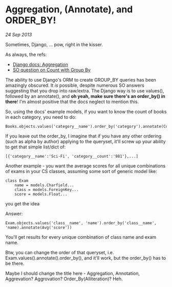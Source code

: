 Aggregation, (Annotate), and ORDER_BY!
======================================
*24 Sep 2013*

Sometimes, Django, ... pow, right in the kisser.

As always, the refs:

- [Django docs: Aggregation](https://docs.djangoproject.com/en/1.2/topics/db/aggregation/#values)
- [SO question on Count with Group By](http://stackoverflow.com/questions/842031/django-equivalent-of-count-with-group-by)

The ability to use Django's ORM to create GROUP_BY queries has been amazingly obscured.  It *is* possible, despite numerous SO answers suggesting that you drop into raw/extra.  The Django way is to use values(), followed by an annotate(), and **oh yeah, make sure there's an order_by() in there**!  I'm almost positive that the docs neglect to mention this.

So, using the docs' example models, if you want to know the count of books in each category, you need to do:
```
Books.objects.values('category__name').order_by('category').annotate(Count('category'))
```
If you leave out the order_by, I imagine that if you have any other ordering (such as alpha by author) applying to the queryset, it'll screw up your ability to get that simple list/dict of:
```
[{'category__name':'Sci-Fi', 'category__count':'981'},...]
```
Another example - you want the average scores for all unique combinations of exams in your CS classes, assuming some sort of generic model like:

```
class Exam
    name = models.Charfield...
    class = models.ForeignKey...
    score = models.Float...
``` 
you get the idea
    
Answer:
```
Exam.objects.values('class__name', 'name').order_by('class__name', 'name).annotate(Avg('score'))
```

You'll get results for every unique combination of class name and exam name.

Btw, you can change the order of that queryset, i.e. Exam.values().annotate().order_by(), and it'll work, but the order_by() has to be there.

Maybe I should change the title here - Aggregation, Annotation, Aggrevation?  Aggrovation?  Order_By(Alliteration)?  Heh.

